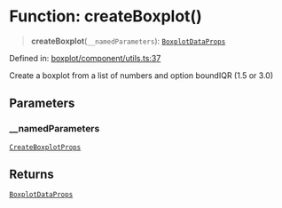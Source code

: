 # Function: createBoxplot()

> **createBoxplot**(`__namedParameters`): [`BoxplotDataProps`](../type-aliases/BoxplotDataProps.md)

Defined in: [boxplot/component/utils.ts:37](https://github.com/GeoDaCenter/openassistant/blob/fd29806c870b11792765637bc0dc6fbb46bd3016/packages/echarts/src/boxplot/component/utils.ts#L37)

Create a boxplot from a list of numbers and option boundIQR (1.5 or 3.0)

## Parameters

### \_\_namedParameters

[`CreateBoxplotProps`](../type-aliases/CreateBoxplotProps.md)

## Returns

[`BoxplotDataProps`](../type-aliases/BoxplotDataProps.md)
